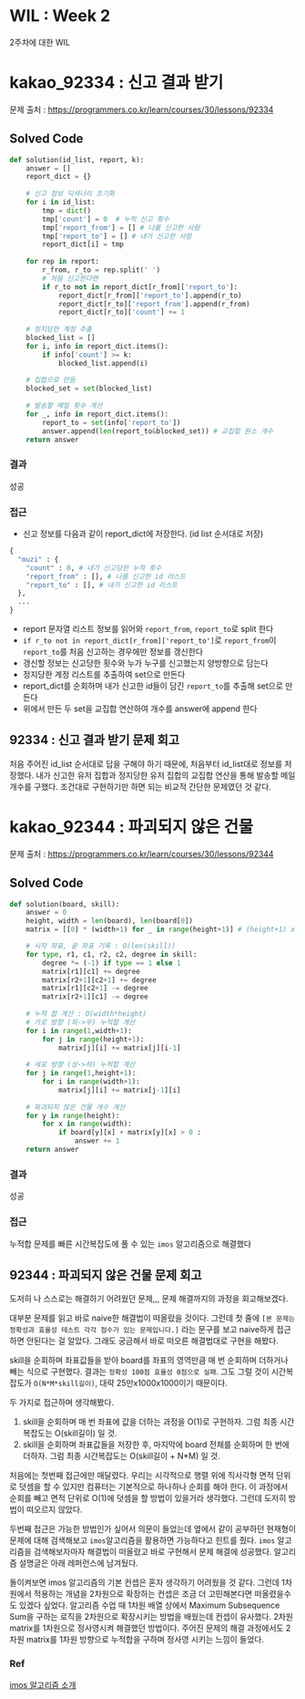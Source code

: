 # WIL : Week 2
2주차에 대한 WIL

# kakao_92334 : 신고 결과 받기
문제 출처 : https://programmers.co.kr/learn/courses/30/lessons/92334
## Solved Code
```python
def solution(id_list, report, k):
    answer = []
    report_dict = {}
    
    # 신고 정보 딕셔너리 초기화
    for i in id_list:
        tmp = dict()
        tmp['count'] = 0  # 누적 신고 횟수
        tmp['report_from'] = [] # 나를 신고한 사람
        tmp['report_to'] = [] # 내가 신고한 사람
        report_dict[i] = tmp
        
    for rep in report:
        r_from, r_to = rep.split(' ')
        # 처음 신고한다면
        if r_to not in report_dict[r_from]['report_to']:
            report_dict[r_from]['report_to'].append(r_to)
            report_dict[r_to]['report_from'].append(r_from)
            report_dict[r_to]['count'] += 1
    
    # 정지당한 계정 추출
    blocked_list = []
    for i, info in report_dict.items():
        if info['count'] >= k:
            blocked_list.append(i)
    
    # 집합으로 만듬
    blocked_set = set(blocked_list)
    
    # 발송할 메일 횟수 계산
    for _, info in report_dict.items():
        report_to = set(info['report_to'])
        answer.append(len(report_to&blocked_set)) # 교집합 원소 개수
    return answer
```
### 결과
성공
### 접근
- 신고 정보를 다음과 같이 report_dict에 저장한다. (id list 순서대로 저장)
```python
{
  "muzi" : {
    "count" : 0, # 내가 신고당한 누적 횟수
    "report_from" : [], # 나를 신고한 id 리스트
    "report_to" : [], # 내가 신고한 id 리스트
  },
  ...
}
```
- report 문자열 리스트 정보를 읽어와 `report_from`, `report_to`로 split 한다
- `if r_to not in report_dict[r_from]['report_to']`로 `report_from`이 `report_to`를 처음 신고하는 경우에만 정보를 갱신한다
- 갱신할 정보는 신고당한 횟수와 누가 누구를 신고했는지 양방향으로 담는다
- 정지당한 계정 리스트를 추출하여 set으로 만든다
- report_dict를 순회하며 내가 신고한 id들이 담긴 `report_to`를 추출해 set으로 만든다
- 위에서 만든 두 set을 교집합 연산하여 개수를 answer에 append 한다

## 92334 : 신고 결과 받기 문제 회고
처음 주어진 id_list 순서대로 답을 구해야 하기 때문에, 처음부터 id_list대로 정보를 저장했다.
내가 신고한 유저 집합과 정지당한 유저 집합의 교집합 연산을 통해 발송할 메일 개수를 구했다.
조건대로 구현하기만 하면 되는 비교적 간단한 문제였던 것 같다.

# kakao_92344 : 파괴되지 않은 건물
문제 출처 : https://programmers.co.kr/learn/courses/30/lessons/92344
## Solved Code
```python
def solution(board, skill):
    answer = 0
    height, width = len(board), len(board[0])
    matrix = [[0] * (width+1) for _ in range(height+1)] # (height+1) x (width+1) matrix

    # 시작 좌표, 끝 좌표 기록 : O(len(skill))
    for type, r1, c1, r2, c2, degree in skill:
        degree *= (-1) if type == 1 else 1
        matrix[r1][c1] += degree
        matrix[r2+1][c2+1] += degree
        matrix[r1][c2+1] -= degree
        matrix[r2+1][c1] -= degree
        
    # 누적 합 계산 : O(width*height)
    # 가로 방향 (좌->우) 누적합 계산
    for i in range(1,width+1):
        for j in range(height+1):
            matrix[j][i] += matrix[j][i-1]
    
    # 세로 방향 (상->하) 누적합 계산
    for j in range(1,height+1):
        for i in range(width+1):
            matrix[j][i] += matrix[j-1][i]
    
    # 파괴되지 않은 건물 개수 계산
    for y in range(height):
        for x in range(width):
            if board[y][x] + matrix[y][x] > 0 :
                answer += 1
    return answer
```
### 결과
성공
### 접근
누적합 문제를 빠른 시간복잡도에 풀 수 있는 `imos` 알고리즘으로 해결했다
## 92344 : 파괴되지 않은 건물 문제 회고
도저히 나 스스로는 해결하기 어려웠던 문제,,, 문제 해결까지의 과정을 회고해보겠다.

대부분 문제를 읽고 바로 naive한 해결법이 떠올랐을 것이다. 그런데 첫 줄에 `[본 문제는 정확성과 효율성 테스트 각각 점수가 있는 문제입니다.]` 라는 문구를 보고
naive하게 접근하면 안된다는 걸 알았다. 그래도 궁금해서 바로 떠오른 해결법대로 구현을 해봤다.

skill을 순회하며 좌표값들을 받아 board를 좌표의 영역만큼 매 번 순회하며 더하거나 빼는 식으로 구현했다. 결과는 `정확성 100점 효율성 0점으로 실패`.
그도 그럴 것이 시간복잡도가 `O(N*M*skill길이)`, 대략 25만x1000x1000이기 때문이다.

두 가지로 접근하며 생각해봤다.

1. skill을 순회하며 매 번 좌표에 값을 더하는 과정을 O(1)로 구현하자. 그럼 최종 시간복잡도는 O(skill길이) 일 것.
2. skill을 순회하며 좌표값들을 저장한 후, 마지막에 board 전체를 순회하며 한 번에 더하자. 그럼 최종 시간복잡도는 O(skill길이 + N*M) 일 것.

처음에는 첫번째 접근에만 매달렸다. 우리는 시각적으로 행렬 위에 직사각형 면적 단위로 덧셈을 할 수 있지만 컴퓨터는 기본적으로 하나하나 순회를 해야 한다. 이 과정에서 순회를 빼고 면적 단위로 O(1)에 덧셈을 할 방법이 있을거라 생각했다. 그런데 도저히 방법이 떠오르지 않았다.

두번째 접근은 가능한 방법인가 싶어서 의문이 들었는데 옆에서 같이 공부하던 현재형이 문제에 대해 검색해보고 `imos`알고리즘을 활용하면 가능하다고 힌트를 줬다. `imos` 알고리즘을 검색해보자마자 해결법이 떠올랐고 바로 구현해서 문제 해결에 성공했다. 알고리즘 설명글은 아래 레퍼런스에 남겨뒀다.

돌이켜보면 imos 알고리즘의 기본 컨셉은 혼자 생각하기 어려웠을 것 같다. 그런데 1차원에서 적용하는 개념을 2차원으로 확장하는 컨셉은 조금 더 고민해본다면 떠올렸을수도 있겠다 싶었다. 알고리즘 수업 때 1차원 배열 상에서 Maximum Subsequence Sum을 구하는 로직을 2차원으로 확장시키는 방법을 배웠는데 컨셉이 유사했다. 2차원 matrix를 1차원으로 정사영시켜 해결했던 방법이다. 주어진 문제의 해결 과정에서도 2차원 matrix를 1차원 방향으로 누적합을 구하며 정사영 시키는 느낌이 들었다.

### Ref
[imos 알고리즘 소개](https://driip.me/65d9b58c-bf02-44bf-8fba-54d394ed21e0)